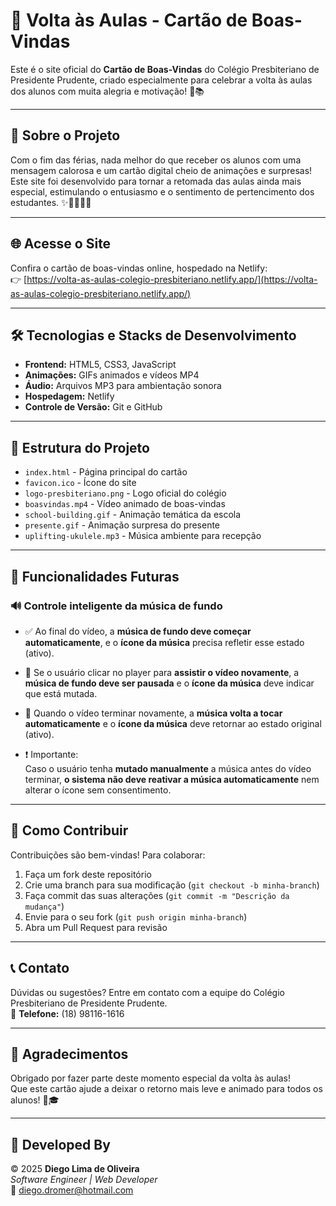 # 🎒 Volta às Aulas - Cartão de Boas-Vindas

Este é o site oficial do **Cartão de Boas-Vindas** do Colégio Presbiteriano de Presidente Prudente, criado especialmente para celebrar a volta às aulas dos alunos com muita alegria e motivação! 🎉📚

---

## 🚀 Sobre o Projeto

Com o fim das férias, nada melhor do que receber os alunos com uma mensagem calorosa e um cartão digital cheio de animações e surpresas!  
Este site foi desenvolvido para tornar a retomada das aulas ainda mais especial, estimulando o entusiasmo e o sentimento de pertencimento dos estudantes. ✨👩‍🏫👨‍🏫

---

## 🌐 Acesse o Site

Confira o cartão de boas-vindas online, hospedado na Netlify:  
👉 [https://volta-as-aulas-colegio-presbiteriano.netlify.app/](https://volta-as-aulas-colegio-presbiteriano.netlify.app/)

---

## 🛠 Tecnologias e Stacks de Desenvolvimento

- **Frontend:** HTML5, CSS3, JavaScript  
- **Animações:** GIFs animados e vídeos MP4  
- **Áudio:** Arquivos MP3 para ambientação sonora  
- **Hospedagem:** Netlify  
- **Controle de Versão:** Git e GitHub

---

## 📁 Estrutura do Projeto

- `index.html` - Página principal do cartão  
- `favicon.ico` - Ícone do site  
- `logo-presbiteriano.png` - Logo oficial do colégio  
- `boasvindas.mp4` - Vídeo animado de boas-vindas  
- `school-building.gif` - Animação temática da escola  
- `presente.gif` - Animação surpresa do presente  
- `uplifting-ukulele.mp3` - Música ambiente para recepção

---

## 🧠 Funcionalidades Futuras

### 🔊 Controle inteligente da música de fundo

- ✅ Ao final do vídeo, a **música de fundo deve começar automaticamente**, e o **ícone da música** precisa refletir esse estado (ativo).
  
- 🔁 Se o usuário clicar no player para **assistir o vídeo novamente**, a **música de fundo deve ser pausada** e o **ícone da música** deve indicar que está mutada.

- 🎵 Quando o vídeo terminar novamente, a **música volta a tocar automaticamente** e o **ícone da música** deve retornar ao estado original (ativo).

- ❗ Importante:  
  Caso o usuário tenha **mutado manualmente** a música antes do vídeo terminar, **o sistema não deve reativar a música automaticamente** nem alterar o ícone sem consentimento.

---

## 🤝 Como Contribuir

Contribuições são bem-vindas! Para colaborar:

1. Faça um fork deste repositório  
2. Crie uma branch para sua modificação (`git checkout -b minha-branch`)  
3. Faça commit das suas alterações (`git commit -m "Descrição da mudança"`)  
4. Envie para o seu fork (`git push origin minha-branch`)  
5. Abra um Pull Request para revisão

---

## 📞 Contato

Dúvidas ou sugestões? Entre em contato com a equipe do Colégio Presbiteriano de Presidente Prudente.  
📱 **Telefone:** (18) 98116-1616

---

## 🙏 Agradecimentos

Obrigado por fazer parte deste momento especial da volta às aulas!  
Que este cartão ajude a deixar o retorno mais leve e animado para todos os alunos! 🎈🎓

---

## 💼 Developed By

© 2025 **Diego Lima de Oliveira**  
*Software Engineer | Web Developer*  
📧 [diego.dromer@hotmail.com](mailto:diego.dromer@hotmail.com)
